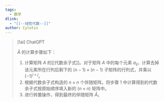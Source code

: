 ```yaml
---
tags: 
  - 数学
dlink:
  - "[[--线性代数--]]"
author: Cyletix
---
```


> [!ai] ChatGPT
>
> $\tilde{A}$ 的计算步骤如下：
> 1. 计算矩阵 $A$ 的[[代数余子式]]。对于矩阵 $A$ 中的每个元素 $a_{ij}$，计算去掉该元素所在行列后剩下的 $(n-1) \times (n-1)$ 子矩阵的行列式，并乘以 $(-1)^{i+j}$。
> 2. 根据代数余子式构造的 $n\times n$ 个伴随矩阵。将步骤 1 中计算得到的代数余子式按原始顺序填入新的 $(n \times n)$ 矩阵中。
> 3. 进行转置操作，得到最终的伴随矩阵 $\tilde{A}$。

